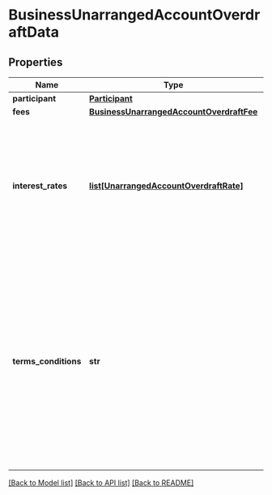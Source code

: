 # BusinessUnarrangedAccountOverdraftData

## Properties
Name | Type | Description | Notes
------------ | ------------- | ------------- | -------------
**participant** | [**Participant**](Participant.md) |  | [optional] 
**fees** | [**BusinessUnarrangedAccountOverdraftFee**](BusinessUnarrangedAccountOverdraftFee.md) |  | 
**interest_rates** | [**list[UnarrangedAccountOverdraftRate]**](UnarrangedAccountOverdraftRate.md) | Lista que traz o conjunto de informações necessárias para demonstrar a distribuição de frequências das taxas de juros remuneratórios da Modalidade de crédito | [optional] 
**terms_conditions** | **str** | Campo aberto para informar as condições contratuais relativas à Modalidade de Adiantamento a depositante para pessoa natural. Pode ser informada a URL referente ao endereço onde constam as condições informadas. Endereço eletrônico de acesso ao canal. | 

[[Back to Model list]](../README.md#documentation-for-models) [[Back to API list]](../README.md#documentation-for-api-endpoints) [[Back to README]](../README.md)


